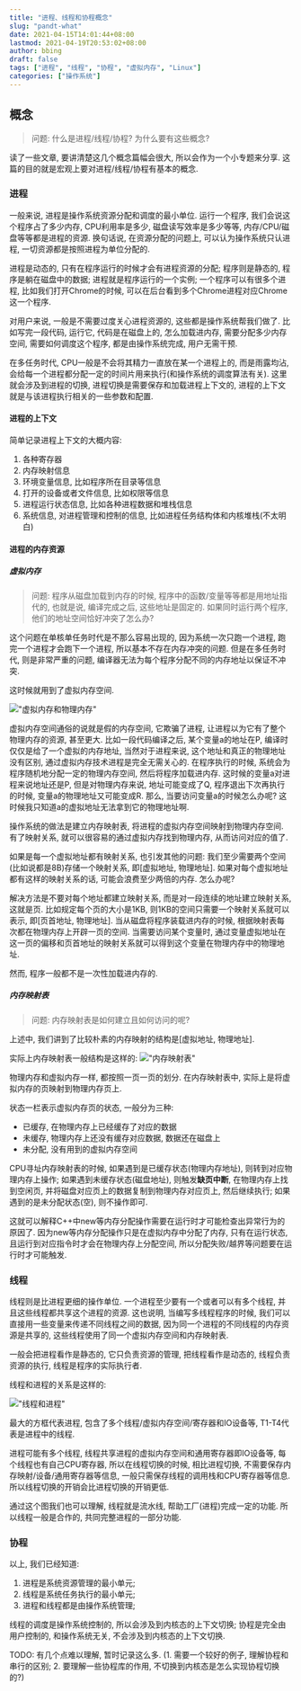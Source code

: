 ```yaml
---
title: "进程、线程和协程概念"
slug: "pandt-what"
date: 2021-04-15T14:01:44+08:00
lastmod: 2021-04-19T20:53:02+08:00
author: bbing
draft: false
tags: ["进程", "线程", "协程", "虚拟内存", "Linux"]
categories: ["操作系统"]
---
```


## 概念

> 问题: 什么是进程/线程/协程? 为什么要有这些概念?

读了一些文章, 要讲清楚这几个概念篇幅会很大, 所以会作为一个小专题来分享. 这篇的目的就是宏观上要对进程/线程/协程有基本的概念.

<!--more-->

### 进程

一般来说, 进程是操作系统资源分配和调度的最小单位. 运行一个程序, 我们会说这个程序占了多少内存, CPU利用率是多少, 磁盘读写效率是多少等等, 内存/CPU/磁盘等等都是进程的资源. 换句话说, 在资源分配的问题上, 可以认为操作系统只认进程, 一切资源都是按照进程为单位分配的.

进程是动态的, 只有在程序运行的时候才会有进程资源的分配; 程序则是静态的, 程序是躺在磁盘中的数据; 进程就是程序运行的一个实例; 一个程序可以有很多个进程, 比如我们打开Chrome的时候, 可以在后台看到多个Chrome进程对应Chrome这一个程序.

对用户来说, 一般是不需要过度关心进程资源的, 这些都是操作系统帮我们做了. 比如写完一段代码, 运行它, 代码是在磁盘上的, 怎么加载进内存, 需要分配多少内存空间, 需要如何调度这个程序, 都是由操作系统完成, 用户无需干预.

在多任务时代, CPU一般是不会将其精力一直放在某一个进程上的, 而是雨露均沾, 会给每一个进程都分配一定的时间片用来执行(和操作系统的调度算法有关). 这里就会涉及到进程的切换, 进程切换是需要保存和加载进程上下文的, 进程的上下文就是与该进程执行相关的一些参数和配置.

#### 进程的上下文
简单记录进程上下文的大概内容:
1. 各种寄存器
2. 内存映射信息
3. 环境变量信息, 比如程序所在目录等信息
4. 打开的设备或者文件信息, 比如权限等信息
5. 进程运行状态信息, 比如各种进程数据和堆栈信息
6. 系统信息, 对进程管理和控制的信息, 比如进程任务结构体和内核堆栈(不太明白)

#### 进程的内存资源

##### 虚拟内存

> 问题: 程序从磁盘加载到内存的时候, 程序中的函数/变量等等都是用地址指代的, 也就是说, 编译完成之后, 这些地址是固定的. 如果同时运行两个程序, 他们的地址空间恰好冲突了怎么办?

这个问题在单核单任务时代是不那么容易出现的, 因为系统一次只跑一个进程, 跑完一个进程才会跑下一个进程, 所以基本不存在内存冲突的问题. 但是在多任务时代, 则是非常严重的问题, 编译器无法为每个程序分配不同的内存地址以保证不冲突.

这时候就用到了虚拟内存空间.

!["虚拟内存和物理内存"](https://cdn.jsdelivr.net/gh/caibingcheng/resources@main/images/Wtd3T.png "虚拟内存和物理内存")

虚拟内存空间通俗的说就是假的内存空间, 它欺骗了进程, 让进程以为它有了整个物理内存的资源, 甚至更大. 比如一段代码编译之后, 某个变量a的地址在P, 编译时仅仅是给了一个虚拟的内存地址, 当然对于进程来说, 这个地址和真正的物理地址没有区别, 通过虚拟内存技术进程是完全无需关心的. 在程序执行的时候, 系统会为程序随机地分配一定的物理内存空间, 然后将程序加载进内存. 这时候的变量a对进程来说地址还是P, 但是对物理内存来说, 地址可能变成了Q, 程序退出下次再执行的时候, 变量a的物理地址又可能变成R. 那么, 当要访问变量a的时候怎么办呢? 这时候我只知道a的虚拟地址无法拿到它的物理地址啊.

操作系统的做法是建立内存映射表, 将进程的虚拟内存空间映射到物理内存空间. 有了映射关系, 就可以很容易的通过虚拟内存找到物理内存, 从而访问对应的值了.

如果是每一个虚拟地址都有映射关系, 也引发其他的问题: 我们至少需要两个空间(比如说都是8B)存储一个映射关系, 即[虚拟地址, 物理地址]. 如果对每个虚拟地址都有这样的映射关系的话, 可能会浪费至少两倍的内存. 怎么办呢?

解决方法是不要对每个地址都建立映射关系, 而是对一段连续的地址建立映射关系, 这就是页. 比如规定每个页的大小是1KB, 则1KB的空间只需要一个映射关系就可以表示, 即[页首地址, 物理地址]. 当从磁盘将程序装载进内存的时候, 根据映射表每次都在物理内存上开辟一页的空间. 当需要访问某个变量时, 通过变量虚拟地址在这一页的偏移和页首地址的映射关系就可以得到这个变量在物理内存中的物理地址.

然而, 程序一般都不是一次性加载进内存的.

##### 内存映射表

> 问题: 内存映射表是如何建立且如何访问的呢?

上述中, 我们讲到了比较朴素的内存映射的结构是[虚拟地址, 物理地址].

实际上内存映射表一般结构是这样的:
!["内存映射表"](https://cdn.jsdelivr.net/gh/caibingcheng/resources@main/images/1UPuMv.png "内存映射表")

物理内存和虚拟内存一样, 都按照一页一页的划分. 在内存映射表中, 实际上是将虚拟内存的页映射到物理内存页上.

状态一栏表示虚拟内存页的状态, 一般分为三种:
- 已缓存, 在物理内存上已经缓存了对应的数据
- 未缓存, 物理内存上还没有缓存对应数据, 数据还在磁盘上
- 未分配, 没有用到的虚拟内存空间

CPU寻址内存映射表的时候, 如果遇到是已缓存状态(物理内存地址), 则转到对应物理内存上操作; 如果遇到未缓存状态(磁盘地址), 则触发**缺页中断**, 在物理内存上找到空闲页, 并将磁盘对应页上的数据复制到物理内存对应页上, 然后继续执行; 如果遇到的是未分配状态(空), 则不操作即可.

这就可以解释C++中new等内存分配操作需要在运行时才可能检查出异常行为的原因了. 因为new等内存分配操作只是在虚拟内存中分配了内存, 只有在运行状态, 且运行到对应指令时才会在物理内存上分配空间, 所以分配失败/越界等问题要在运行时才可能触发.

### 线程

线程则是比进程更细的操作单位. 一个进程至少要有一个或者可以有多个线程, 并且这些线程都共享这个进程的资源. 这也说明, 当编写多线程程序的时候, 我们可以直接用一些变量来传递不同线程之间的数据, 因为同一个进程的不同线程的内存资源是共享的, 这些线程使用了同一个虚拟内存空间和内存映射表.

一般会把进程看作是静态的, 它只负责资源的管理, 把线程看作是动态的, 线程负责资源的执行, 线程是程序的实际执行者.

线程和进程的关系是这样的:

!["线程和进程"](https://cdn.jsdelivr.net/gh/caibingcheng/resources@main/images/35fo4S.png "线程和进程")

最大的方框代表进程, 包含了多个线程/虚拟内存空间/寄存器和IO设备等, T1-T4代表是进程中的线程.

进程可能有多个线程, 线程共享进程的虚拟内存空间和通用寄存器即IO设备等, 每个线程也有自己CPU寄存器, 所以在线程切换的时候, 相比进程切换, 不需要保存内存映射/设备/通用寄存器等信息, 一般只需保存线程的调用栈和CPU寄存器等信息. 所以线程切换的开销会比进程切换的开销更低.

通过这个图我们也可以理解, 线程就是流水线, 帮助工厂(进程)完成一定的功能. 所以线程一般是合作的, 共同完整进程的一部分功能.

### 协程

以上, 我们已经知道:

1. 进程是系统资源管理的最小单元;
2. 线程是系统任务执行的最小单元;
3. 进程和线程都是由操作系统管理;

线程的调度是操作系统控制的, 所以会涉及到内核态的上下文切换; 协程是完全由用户控制的, 和操作系统无关, 不会涉及到内核态的上下文切换.

TODO: 有几个点难以理解, 暂时记录这么多. (1. 需要一个较好的例子, 理解协程和串行的区别; 2. 要理解一些协程库的作用, 不切换到内核态是怎么实现协程切换的?)